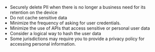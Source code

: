 *   Securely delete PII when there is no longer a business need for its retention on the device
*   Do not cache sensitive data
*   Minimize the frequency of asking for user credentials.
*   Minimize the use of APIs that access sensitive or personal user data
*   Consider a logical way to hash the user data
*   Some jurisdictions may require you to provide a privacy policy for accessing personal information.